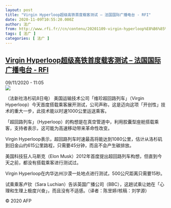 ```yaml
---
layout: post
title: "Virgin Hyperloop超级高铁首度载客测试 – 法国国际广播电台 - RFI"
date: 2020-11-09T10:55:20.000Z
author: 法广
from: http://www.rfi.fr//cn/contenu/20201109-virgin-hyperloop%E8%B6%85%E7%BA%A7%E9%AB%98%E9%93%81%E9%A6%96%E5%BA%A6%E8%BD%BD%E5%AE%A2%E6%B5%8B%E8%AF%95
tags: [ 法广 ]
categories: [ 法广 ]
---
```

<!--1604919320000-->
[Virgin Hyperloop超级高铁首度载客测试 – 法国国际广播电台 - RFI](http://www.rfi.fr//cn/contenu/20201109-virgin-hyperloop%E8%B6%85%E7%BA%A7%E9%AB%98%E9%93%81%E9%A6%96%E5%BA%A6%E8%BD%BD%E5%AE%A2%E6%B5%8B%E8%AF%95)
------

<div>
<div>09/11/2020 - 11:05</div><img src="https://s.rfi.fr/media/display/2771e09a-2278-11eb-af9f-005056bff430/w:310/p:16x9/int0013b.201109180502.jpg"><div class="t-content__body u-clearfix">            <p>（法新社洛杉矶8日电）    美国运输技术公司「维珍超回路列车」（Virgin Hyperloop）今天首度搭载乘客展开测试，公司声称，这是迈向这项「开创性」技术的重大一步，此技术能以时速1000公里运送乘客。</p><p>    「超回路列车」（Hyperloop）的构想是在真空管道中，利用胶囊型座舱搭载乘客，支持者表示，这可能为高速移动带来革命性改变。</p><p>    Virgin Hyperloop表示，超回路列车时速最高将能达到1080公里，估计从洛杉矶到旧金山约615公里路程，只需要45分钟，而且不会产生碳排放。</p><p>    美国科技狂人马斯克（Elon Musk）2012年首度提出超回路列车构想，但直到今天之前，都没有搭载乘客进行测试过。</p><p>    Virgin Hyperloop在内华达州沙漠一处地点进行测试，500公尺距离只需要15秒。</p><p>    试乘乘客卢钦（Sara Luchian）告诉英国广播公司（BBC），这趟试乘让她在「心理和生理上极度兴奋」，而且没有不适感。（译者：陈昱婷/核稿：刘学源）</p><p></p>            <p class="t-copyright">© 2020 AFP</p>        </div>
</div>
